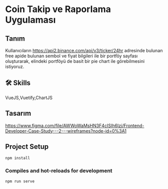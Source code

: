 # Coin Takip ve Raporlama Uygulaması

## Tanım

Kullanıcıların https://api2.binance.com/api/v3/ticker/24hr adresinde bulunan free apide
bulunan sembol ve fiyat bilgileri ile bir portföy sayfası oluşturarak, elindeki portföyü de
basit bir pie chart ile görebilmesini istiyoruz.

## 🛠 Skills

VueJS,Vuetify,ChartJS

## Tasarım

https://www.figma.com/file/AWWoWaMsHN3F4cISIh6Izj/Frontend-Developer-Case-Study---2---wireframes?node-id=0%3A1

## Project Setup

```
npm install
```

### Compiles and hot-reloads for development

```
npm run serve
```

